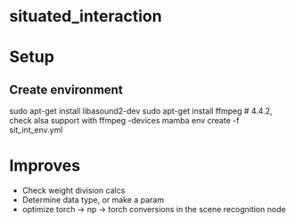 # situated_interaction

# Setup

## Create environment
sudo apt-get install libasound2-dev
sudo apt-get install ffmpeg # 4.4.2, check alsa support with ffmpeg -devices
mamba env create -f sit_int_env.yml


# Improves
- Check weight division calcs
- Determine data type, or make a param
- optimize torch -> np -> torch conversions in the scene recognition node